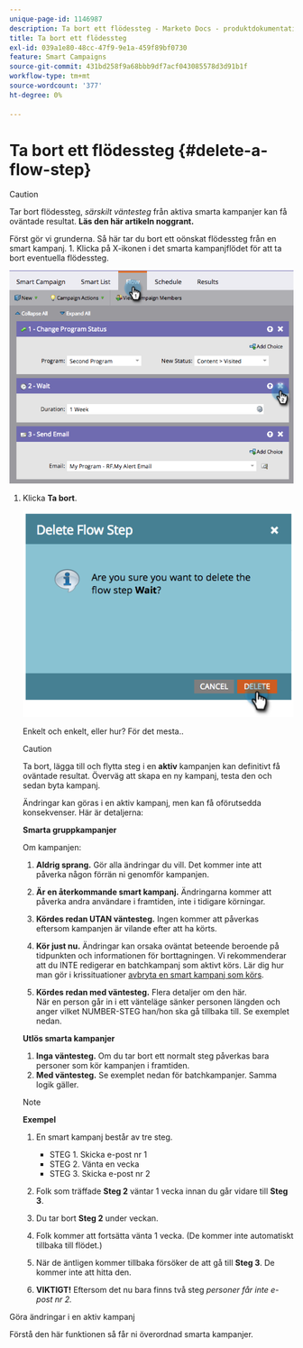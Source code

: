 ```yaml
---
unique-page-id: 1146987
description: Ta bort ett flödessteg - Marketo Docs - produktdokumentation
title: Ta bort ett flödessteg
exl-id: 039a1e80-48cc-47f9-9e1a-459f89bf0730
feature: Smart Campaigns
source-git-commit: 431bd258f9a68bbb9df7acf043085578d3d91b1f
workflow-type: tm+mt
source-wordcount: '377'
ht-degree: 0%

---
```


# Ta bort ett flödessteg {#delete-a-flow-step}

>[!CAUTION]
>
>Tar bort flödessteg, _särskilt väntesteg_ från aktiva smarta kampanjer kan få oväntade resultat. **Läs den här artikeln noggrant.**

Först gör vi grunderna. Så här tar du bort ett oönskat flödessteg från en smart kampanj. 1. Klicka på X-ikonen i det smarta kampanjflödet för att ta bort eventuella flödessteg.

![](assets/image2014-9-22-13-3a52-3a20.png)

1. Klicka **Ta bort**.

   ![](assets/image2014-9-22-13-3a55-3a25.png)

   Enkelt och enkelt, eller hur? För det mesta..

   >[!CAUTION]
   >
   >Ta bort, lägga till och flytta steg i en **aktiv** kampanjen kan definitivt få oväntade resultat. Överväg att skapa en ny kampanj, testa den och sedan byta kampanj.

   Ändringar kan göras i en aktiv kampanj, men kan få oförutsedda konsekvenser. Här är detaljerna:

   **Smarta gruppkampanjer**

   Om kampanjen:

   1. **Aldrig sprang.** Gör alla ändringar du vill. Det kommer inte att påverka någon förrän ni genomför kampanjen.
   1. **Är en återkommande smart kampanj.** Ändringarna kommer att påverka andra användare i framtiden, inte i tidigare körningar.
   1. **Kördes redan UTAN väntesteg.** Ingen kommer att påverkas eftersom kampanjen är vilande efter att ha körts.
   1. **Kör just nu.** Ändringar kan orsaka oväntat beteende beroende på tidpunkten och informationen för borttagningen. Vi rekommenderar att du INTE redigerar en batchkampanj som aktivt körs. Lär dig hur man gör i krissituationer [avbryta en smart kampanj som körs](/help/marketo/product-docs/core-marketo-concepts/smart-campaigns/using-smart-campaigns/abort-a-smart-campaign.md).

   1. **Kördes redan med väntesteg.** Flera detaljer om den här.\
      När en person går in i ett vänteläge sänker personen längden och anger vilket NUMBER-STEG han/hon ska gå tillbaka till. Se exemplet nedan.

   **Utlös smarta kampanjer**

   1. **Inga väntesteg.** Om du tar bort ett normalt steg påverkas bara personer som kör kampanjen i framtiden.
   1. **Med väntesteg.** Se exemplet nedan för batchkampanjer. Samma logik gäller.

   >[!NOTE]
   >
   >**Exempel**
   >
   >1. En smart kampanj består av tre steg.
   >    * STEG 1. Skicka e-post nr 1
   >    * STEG 2. Vänta en vecka
   >    * STEG 3. Skicka e-post nr 2
   >
   >1. Folk som träffade **Steg 2** väntar 1 vecka innan du går vidare till **Steg 3**.
   >1. Du tar bort **Steg 2** under veckan.
   >1. Folk kommer att fortsätta vänta 1 vecka. (De kommer inte automatiskt tillbaka till flödet.)
   >1. När de äntligen kommer tillbaka försöker de att gå till **Steg 3**. De kommer inte att hitta den.
   >1. **VIKTIGT!** Eftersom det nu bara finns två steg *personer får inte e-post nr 2.*

Göra ändringar i en aktiv kampanj

Förstå den här funktionen så får ni överordnad smarta kampanjer.

